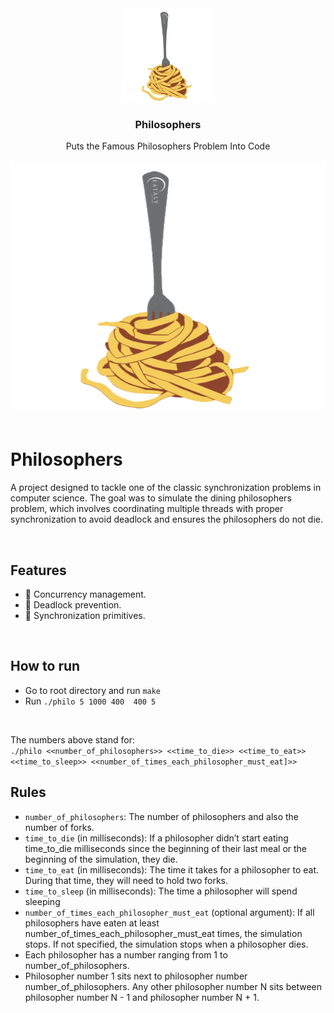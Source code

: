 <div align="center">
<a href="https://github.com/hadi14250">
    <img src="github_gifs/spagheti.gif" alt="spaghetti gif" width="150" height="150">
  </a>
  <h3 align="center">Philosophers</h3>
  Puts the Famous Philosophers Problem Into Code
  <br>
  <br>
</div>

<div align="center">
<a href="https://github.com/hadi14250">
    <img src="github_gifs/spagheti.gif" alt="philo gif"  width="600" height="400">
  </a>


</div>

<br>

# Philosophers

A project designed to tackle one of the classic synchronization problems in computer science. The goal was to simulate the dining philosophers problem, which involves coordinating multiple threads with proper synchronization to avoid deadlock and ensures the philosophers do not die.

<br>

## Features

  - 🔄 Concurrency management.
  - 🚦 Deadlock prevention.
  - 🧩 Synchronization primitives.

<br>

## How to run

- Go to root directory and run `make`
- Run `./philo 5 1000 400  400 5`

<br>

The numbers above stand for: <br>
`./philo <<number_of_philosophers>> <<time_to_die>> <<time_to_eat>> <<time_to_sleep>> <<number_of_times_each_philosopher_must_eat]>>`

## Rules
- `number_of_philosophers`: The number of philosophers and also the number
of forks.
- `time_to_die` (in milliseconds): If a philosopher didn’t start eating time_to_die
milliseconds since the beginning of their last meal or the beginning of the simulation, they die.
- `time_to_eat` (in milliseconds): The time it takes for a philosopher to eat.
During that time, they will need to hold two forks.
- `time_to_sleep` (in milliseconds): The time a philosopher will spend sleeping
- `number_of_times_each_philosopher_must_eat` (optional argument): If all
philosophers have eaten at least number_of_times_each_philosopher_must_eat
times, the simulation stops. If not specified, the simulation stops when a
philosopher dies.
-  Each philosopher has a number ranging from 1 to number_of_philosophers.
- Philosopher number 1 sits next to philosopher number number_of_philosophers.
Any other philosopher number N sits between philosopher number N - 1 and philosopher number N + 1.

<br>
